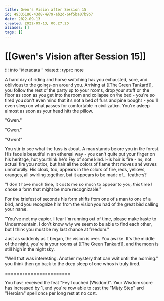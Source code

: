 ```yaml
---
title: Gwen's Vision after Session 15
id: 49336186-43d8-4979-ab2d-66f5ba07b9b7
date: 2022-09-13
created: 2022-09-13, 08:27:25
aliases: []
tags: []
---
```


# [[Gwen's Vision after Session 15]]

!!! info "Metadata "
    related::
    type:: note

A hard day of riding and horse switching has you exhausted, sore, and oblivious to the goings-on around you. Arriving at [[The Green Tankard]], you follow the rest of the party up to your rooms, drop your stuff on the floor as soon as you get into the room and collapse on the bed - you're so tired you don't even mind that it's not a bed of furs and pine boughs - you'll even sleep on what passes for comfortable in civilization. You're asleep almost as soon as your head hits the pillow.

  

"Gwen."

  

"Gwen."

  

"Gwen!"

  

You stir to see what the fuss is about. A man stands before you in the forest. His face is beautiful in an ethereal way - you can't quite put your finger on his heritage, hut you think he's Fey of some kind. His hair is fire - no, not actual fire you notice, but hair all the colors of flame that moves and waves unnaturally. His cloak, too, appears in the colors of fire, reds, yellows, oranges, all swirling together, but it appears to be made of... feathers?

  

"I don't have much time, it costs me so much to appear to you, this time I chose a form that might be more recognizable."

  

For the briefest of seconds his form shifts from one of a man to one of a bird, and you recognize him from the vision you had of the great bird calling your name.

  

"You've met my captor. I fear I'm running out of time, please make haste to Undermountain. I don't know why we seem to be able to find each other, but I think you must be my last chance at freedom."

  

Just as suddenly as it began, the vision is over. You awake. It's the middle of the night, you're in your rooms at [[The Green Tankard]], and the moon is still high in the night sky. 

  

"Well that was interesting. Another mystery that can wait until the morning." you think then go back to the deep sleep of one whos is truly tired.  
  
=======================  
  
You have received the feat "Fey Touched (Wisdom)". Your Wisdom score has increased by 1, and you're now able to cast the "Misty Step" and "Heroism" spell once per long rest at no cost.
